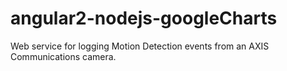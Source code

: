 # angular2-nodejs-googleCharts
Web service for logging Motion Detection events from an AXIS Communications camera.
